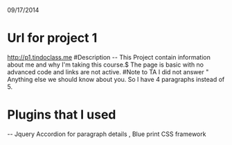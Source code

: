 09/17/2014

# Url for project 1
 http://p1.tindoclass.me
#Description
 -- This Project contain information about me and why I'm taking this course.$ The page is basic with no advanced code and links are not active.
#Note to TA
 I did not answer " Anything else we should know about you. So I have 4 paragraphs instead of 5.
# Plugins that I used
 -- Jquery Accordion for paragraph details
 , Blue print CSS framework



